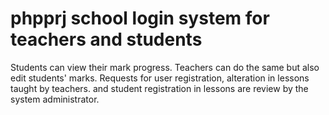 # phpprj school login system for teachers and students
  Students can view their mark progress.
  Teachers can do the same but also edit students' marks.
  Requests for user registration, alteration in lessons taught by teachers.
  and student registration in lessons are review by the system administrator.

